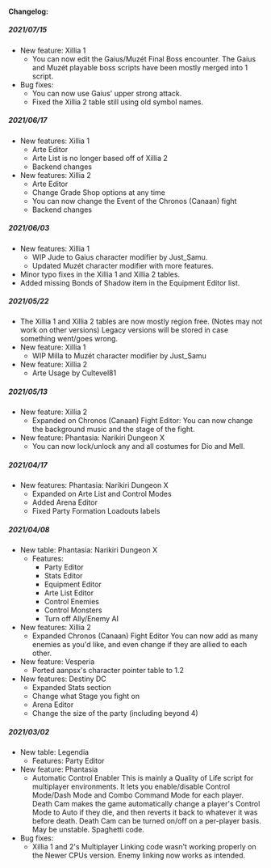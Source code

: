 
  
  
#### Changelog:

##### 2021/07/15
-	New feature: Xillia 1
	-	You can now edit the Gaius/Muzét Final Boss encounter.
The Gaius and Muzét playable boss scripts have been mostly merged into 1 script.
-	Bug fixes:
	-	You can now use Gaius' upper strong attack.
	-	Fixed the Xillia 2 table still using old symbol names.

##### 2021/06/17
-	New features: Xillia 1
	-	Arte Editor
	-	Arte List is no longer based off of Xillia 2
	-	Backend changes
-	New features: Xillia 2
	-	Arte Editor
	-	Change Grade Shop options at any time
	-	You can now change the Event of the Chronos (Canaan) fight
	-	Backend changes

##### 2021/06/03
-	New features: Xillia 1
	-	WIP Jude to Gaius character modifier by Just_Samu.
	-	Updated Muzét character modifier with more features.
-	Minor typo fixes in the Xillia 1 and Xillia 2 tables.
-	Added missing Bonds of Shadow item in the Equipment Editor list.

##### 2021/05/22
-	The Xillia 1 and Xillia 2 tables are now mostly region free. (Notes may not work on other versions)
	Legacy versions will be stored in case something went/goes wrong.
-	New feature: Xillia 1
	-	WIP Milla to Muzét character modifier by Just_Samu
-	New feature: Xillia 2
	-	Arte Usage by Cultevel81

##### 2021/05/13
-	New feature: Xillia 2
	-	Expanded on Chronos (Canaan) Fight Editor: You can now change the background music and the stage of the fight.
-	New feature: Phantasia: Narikiri Dungeon X
	- You can now lock/unlock any and all costumes for Dio and Mell.

##### 2021/04/17
 - New features: Phantasia: Narikiri Dungeon X
	 - Expanded on Arte List and Control Modes
	 - Added Arena Editor
	 - Fixed Party Formation Loadouts labels
##### 2021/04/08
- New table: Phantasia: Narikiri Dungeon X
	- Features:
		- Party Editor
		- Stats Editor
		- Equipment Editor
		- Arte List Editor
		- Control Enemies
		- Control Monsters
		- Turn off Ally/Enemy AI
- New features: Xillia 2
	-  Expanded Chronos (Canaan) Fight Editor
		You can now add as many enemies as you'd like, and even change if they are allied to each other.
- New feature: Vesperia
	- Ported aanpsx's character pointer table to 1.2
- New features: Destiny DC
	- Expanded Stats section
	- Change what Stage you fight on
	- Arena Editor
	- Change the size of the party (including beyond 4)

##### 2021/03/02

- New table: Legendia 
   - Features: Party Editor
 - New feature: Phantasia
	 - Automatic Control Enabler
		This is mainly a Quality of Life script for multiplayer environments. It lets you enable/disable Control Mode/Dash Mode and Combo Command Mode for each player. Death Cam makes the game automatically change a player's Control Mode to Auto if they die, and then reverts it back to whatever it was before death. Death Cam can be turned on/off on a per-player basis. May be unstable. Spaghetti code.
- Bug fixes:
	 - Xillia 1 and 2's Multiplayer Linking code wasn't working properly on the Newer CPUs version. Enemy linking now works as intended.